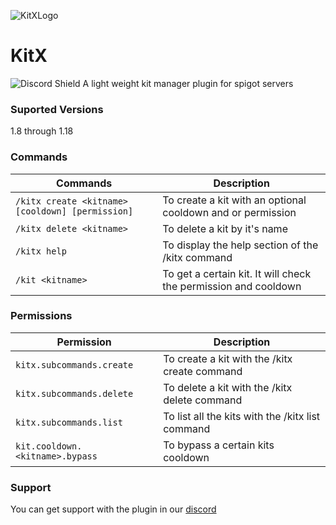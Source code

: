 ![KitXLogo](../main/KitXLogo.png)
# KitX
![Discord Shield](https://discordapp.com/api/guilds/924043990465146931/widget.png?style=shield)
A light weight kit manager plugin for spigot servers

### Suported Versions
1.8 through 1.18

### Commands
Commands | Description 
--- | ---
`/kitx create <kitname> [cooldown] [permission]` | To create a kit with an optional cooldown and or permission
`/kitx delete <kitname>` | To delete a kit by it's name
`/kitx help` | To display the help section of the /kitx command
`/kit <kitname>` | To get a certain kit. It will check the permission and cooldown

### Permissions
Permission | Description 
--- | ---
`kitx.subcommands.create` | To create a kit with the /kitx create command
`kitx.subcommands.delete` | To delete a kit with the /kitx delete command
`kitx.subcommands.list` | To list all the kits with the /kitx list command
`kit.cooldown.<kitname>.bypass` | To bypass a certain kits cooldown

### Support
You can get support with the plugin in our [discord](https://discord.gg/DwQHaky3Nf)
